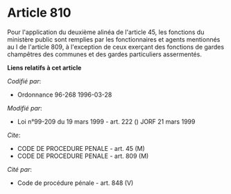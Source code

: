 # Article 810

Pour l'application du deuxième alinéa de l'article 45, les fonctions du ministère public sont remplies par les fonctionnaires
et agents mentionnés au I de l'article 809, à l'exception de ceux exerçant des fonctions de gardes champêtres des communes et
des gardes particuliers assermentés.

**Liens relatifs à cet article**

_Codifié par_:

  - Ordonnance 96-268 1996-03-28

_Modifié par_:

  - Loi n°99-209 du 19 mars 1999 - art. 222 () JORF 21 mars 1999

_Cite_:

  - CODE DE PROCEDURE PENALE - art. 45 (M)
  - CODE DE PROCEDURE PENALE - art. 809 (M)

_Cité par_:

  - Code de procédure pénale - art. 848 (V)
